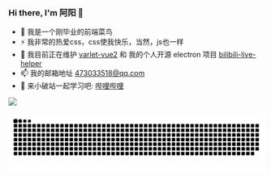 ### Hi there, I'm 阿阳 👋

- 🤔 我是一个刚毕业的前端菜鸟
- ⚡ 我非常的热爱css，css使我快乐，当然，js也一样
- 🌱 我目前正在维护 <a href="https://github.com/varletjs/varlet-vue2">varlet-vue2</a> 和 我的个人开源 electron 项目  <a href="https://github.com/bilibili-ayang/bilibili-live-helper">bilibili-live-helper</a> 
- 📫 我的邮箱地址 473033518@qq.com
- 🔗 来小破站一起学习吧: <a href="https://space.bilibili.com/478490349?spm_id_from=333.1007.0.0">哔哩哔哩</a>

<img  src="https://github-readme-stats.vercel.app/api?username=bilibili-ayang&show_icons=true&hide_title=true)](https://github.com/anuraghazra/github-readme-stats" />

![](https://raw.githubusercontent.com/bilibili-ayang/bilibili-ayang/main/assets/github-contribution-grid-snake.svg)
